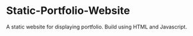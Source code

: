 # Static-Portfolio-Website
A static website for displaying portfolio. Build using HTML and Javascript.
